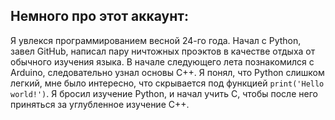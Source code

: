 ## Немного про этот аккаунт:

Я увлекся программированием весной 24-го года. Начал с Python, завел GitHub, написал 
пару ничтожных проэктов в качестве отдыха от обычного изучения языка. В начале следующего 
лета познакомился с Arduino, следовательно узнал основы C++. Я понял, что Python слишком 
легкий, мне было интересно, что скрывается под функцией ``print('Hello world!')``. 
Я бросил изучение Python, и начал учить C, чтобы после него приняться за углубленное
изучение C++.
